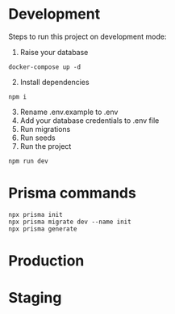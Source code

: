 # Development
Steps to run this project on development mode:

1. Raise your database
```
docker-compose up -d
```
2. Install dependencies
```
npm i
```
3. Rename .env.example to .env
4. Add your database credentials to .env file
5. Run migrations
6. Run seeds
7. Run the project
```
npm run dev
```
# Prisma commands
```
npx prisma init
npx prisma migrate dev --name init
npx prisma generate
```

# Production

# Staging